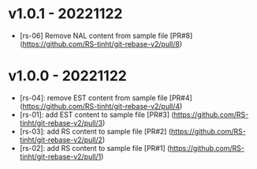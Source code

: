 # v1.0.1 - 20221122

- [rs-06] Remove NAL content from sample file
[PR#8] (https://github.com/RS-tinht/git-rebase-v2/pull/8)
# v1.0.0 - 20221122

- [rs-04]: remove EST content from sample file
[PR#4] (https://github.com/RS-tinht/git-rebase-v2/pull/4)
- [rs-01]: add EST content to sample file
[PR#3] (https://github.com/RS-tinht/git-rebase-v2/pull/3)
- [rs-03]: add RS content to sample file
[PR#2] (https://github.com/RS-tinht/git-rebase-v2/pull/2)
- [rs-02]: add RS content to sample file
[PR#1] (https://github.com/RS-tinht/git-rebase-v2/pull/1)